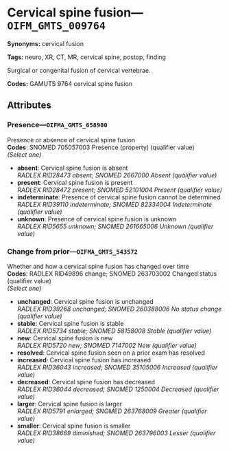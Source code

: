 # Cervical spine fusion—`OIFM_GMTS_009764`

**Synonyms:** cervical fusion

**Tags:** neuro, XR, CT, MR, cervical spine, postop, finding

Surgical or congenital fusion of cervical vertebrae.

**Codes:** GAMUTS 9764 cervical spine fusion

## Attributes

### Presence—`OIFMA_GMTS_658900`

Presence or absence of cervical spine fusion  
**Codes**: SNOMED 705057003 Presence (property) (qualifier value)  
*(Select one)*

- **absent**: Cervical spine fusion is absent  
_RADLEX RID28473 absent; SNOMED 2667000 Absent (qualifier value)_
- **present**: Cervical spine fusion is present  
_RADLEX RID28472 present; SNOMED 52101004 Present (qualifier value)_
- **indeterminate**: Presence of cervical spine fusion cannot be determined  
_RADLEX RID39110 indeterminate; SNOMED 82334004 Indeterminate (qualifier value)_
- **unknown**: Presence of cervical spine fusion is unknown  
_RADLEX RID5655 unknown; SNOMED 261665006 Unknown (qualifier value)_

### Change from prior—`OIFMA_GMTS_543572`

Whether and how a cervical spine fusion has changed over time  
**Codes**: RADLEX RID49896 change; SNOMED 263703002 Changed status (qualifier value)  
*(Select one)*

- **unchanged**: Cervical spine fusion is unchanged  
_RADLEX RID39268 unchanged; SNOMED 260388006 No status change (qualifier value)_
- **stable**: Cervical spine fusion is stable  
_RADLEX RID5734 stable; SNOMED 58158008 Stable (qualifier value)_
- **new**: Cervical spine fusion is new  
_RADLEX RID5720 new; SNOMED 7147002 New (qualifier value)_
- **resolved**: Cervical spine fusion seen on a prior exam has resolved  
- **increased**: Cervical spine fusion has increased  
_RADLEX RID36043 increased; SNOMED 35105006 Increased (qualifier value)_
- **decreased**: Cervical spine fusion has decreased  
_RADLEX RID36044 decreased; SNOMED 1250004 Decreased (qualifier value)_
- **larger**: Cervical spine fusion is larger  
_RADLEX RID5791 enlarged; SNOMED 263768009 Greater (qualifier value)_
- **smaller**: Cervical spine fusion is smaller  
_RADLEX RID38669 diminished; SNOMED 263796003 Lesser (qualifier value)_